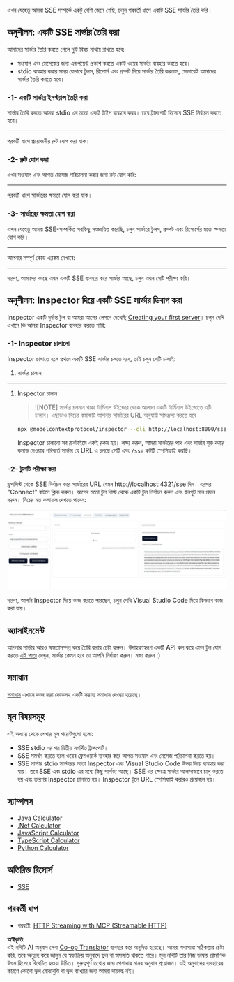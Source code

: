 <!--
CO_OP_TRANSLATOR_METADATA:
{
  "original_hash": "64645691bf0985f1760b948123edf269",
  "translation_date": "2025-06-13T10:45:57+00:00",
  "source_file": "03-GettingStarted/05-sse-server/README.md",
  "language_code": "bn"
}
-->
এখন যেহেতু আমরা SSE সম্পর্কে একটু বেশি জেনে গেছি, চলুন পরবর্তী ধাপে একটি SSE সার্ভার তৈরি করি।

## অনুশীলন: একটি SSE সার্ভার তৈরি করা

আমাদের সার্ভার তৈরি করতে গেলে দুটি বিষয় মাথায় রাখতে হবে:

- সংযোগ এবং মেসেজের জন্য এন্ডপয়েন্ট প্রকাশ করতে একটি ওয়েব সার্ভার ব্যবহার করতে হবে।
- stdio ব্যবহার করার সময় যেভাবে টুলস, রিসোর্স এবং প্রম্পট দিয়ে সার্ভার তৈরি করতাম, সেভাবেই আমাদের সার্ভার তৈরি করতে হবে।

### -1- একটি সার্ভার ইনস্ট্যান্স তৈরি করা

সার্ভার তৈরি করতে আমরা stdio এর মতো একই টাইপ ব্যবহার করব। তবে ট্রান্সপোর্ট হিসেবে SSE নির্বাচন করতে হবে।

---

পরবর্তী ধাপে প্রয়োজনীয় রুট যোগ করা যাক।

### -2- রুট যোগ করা

এখন সংযোগ এবং আগত মেসেজ পরিচালনা করার জন্য রুট যোগ করি:

---

পরবর্তী ধাপে সার্ভারের ক্ষমতা যোগ করা যাক।

### -3- সার্ভারের ক্ষমতা যোগ করা

এখন যেহেতু আমরা SSE-সম্পর্কিত সবকিছু সংজ্ঞায়িত করেছি, চলুন সার্ভারে টুলস, প্রম্পট এবং রিসোর্সের মতো ক্ষমতা যোগ করি।

---

আপনার সম্পূর্ণ কোড এরকম দেখাবে:

---

দারুণ, আমাদের কাছে এখন একটি SSE ব্যবহার করে সার্ভার আছে, চলুন এখন সেটি পরীক্ষা করি।

## অনুশীলন: Inspector দিয়ে একটি SSE সার্ভার ডিবাগ করা

Inspector একটি দুর্দান্ত টুল যা আমরা আগের লেসনে দেখেছি [Creating your first server](/03-GettingStarted/01-first-server/README.md)। চলুন দেখি এখানে কি আমরা Inspector ব্যবহার করতে পারি:

### -1- Inspector চালানো

Inspector চালাতে হলে প্রথমে একটি SSE সার্ভার চলতে হবে, তাই চলুন সেটি চালাই:

1. সার্ভার চালান

---

1. Inspector চালান

    > ![NOTE]
    > সার্ভার চলমান থাকা টার্মিনাল উইন্ডোর থেকে আলাদা একটি টার্মিনাল উইন্ডোতে এটি চালান। এছাড়াও নিচের কমান্ডটি আপনার সার্ভারের URL অনুযায়ী সামঞ্জস্য করতে হবে।

    ```sh
    npx @modelcontextprotocol/inspector --cli http://localhost:8000/sse --method tools/list
    ```

    Inspector চালানো সব রানটাইমে একই রকম হয়। লক্ষ্য করুন, আমরা সার্ভারের পাথ এবং সার্ভার শুরু করার কমান্ড দেওয়ার পরিবর্তে সার্ভার যে URL এ চলছে সেটি এবং `/sse` রুটটি স্পেসিফাই করছি।

### -2- টুলটি পরীক্ষা করা

ড্রপলিস্ট থেকে SSE নির্বাচন করে সার্ভারের URL যেমন http://localhost:4321/sse দিন। এরপর "Connect" বাটনে ক্লিক করুন। আগের মতো টুল লিস্ট থেকে একটি টুল নির্বাচন করুন এবং ইনপুট মান প্রদান করুন। নিচের মত ফলাফল দেখতে পাবেন:

![Inspector-এ SSE সার্ভার চলছে](../../../../translated_images/sse-inspector.d86628cc597b8fae807a31d3d6837842f5f9ee1bcc6101013fa0c709c96029ad.bn.png)

দারুণ, আপনি Inspector দিয়ে কাজ করতে পারছেন, চলুন দেখি Visual Studio Code দিয়ে কিভাবে কাজ করা যায়।

## অ্যাসাইনমেন্ট

আপনার সার্ভার আরও ক্ষমতাসম্পন্ন করে তৈরি করার চেষ্টা করুন। উদাহরণস্বরূপ একটি API কল করে এমন টুল যোগ করতে [এই পাতা](https://api.chucknorris.io/) দেখুন, সার্ভার কেমন হবে তা আপনি নির্ধারণ করুন। মজা করুন :)

## সমাধান

[সমাধান](./solution/README.md) এখানে কাজ করা কোডসহ একটি সম্ভাব্য সমাধান দেওয়া হয়েছে।

## মূল বিষয়সমূহ

এই অধ্যায় থেকে শেখার মূল পয়েন্টগুলো হলো:

- SSE stdio এর পর দ্বিতীয় সমর্থিত ট্রান্সপোর্ট।
- SSE সমর্থন করতে হলে ওয়েব ফ্রেমওয়ার্ক ব্যবহার করে আগত সংযোগ এবং মেসেজ পরিচালনা করতে হয়।
- SSE সার্ভার stdio সার্ভারের মতো Inspector এবং Visual Studio Code উভয় দিয়ে ব্যবহার করা যায়। তবে SSE এবং stdio এর মধ্যে কিছু পার্থক্য আছে। SSE এর ক্ষেত্রে সার্ভার আলাদাভাবে চালু করতে হয় এবং তারপর Inspector চালাতে হয়। Inspector টুলে URL স্পেসিফাই করারও প্রয়োজন হয়।

## স্যাম্পলস

- [Java Calculator](../samples/java/calculator/README.md)
- [.Net Calculator](../../../../03-GettingStarted/samples/csharp)
- [JavaScript Calculator](../samples/javascript/README.md)
- [TypeScript Calculator](../samples/typescript/README.md)
- [Python Calculator](../../../../03-GettingStarted/samples/python)

## অতিরিক্ত রিসোর্স

- [SSE](https://developer.mozilla.org/en-US/docs/Web/API/Server-sent_events)

## পরবর্তী ধাপ

- পরবর্তী: [HTTP Streaming with MCP (Streamable HTTP)](/03-GettingStarted/06-http-streaming/README.md)

**অস্বীকৃতি**:  
এই নথিটি AI অনুবাদ সেবা [Co-op Translator](https://github.com/Azure/co-op-translator) ব্যবহার করে অনূদিত হয়েছে। আমরা যথাসাধ্য সঠিকতার চেষ্টা করি, তবে অনুগ্রহ করে জানুন যে স্বয়ংক্রিয় অনুবাদে ভুল বা অসঙ্গতি থাকতে পারে। মূল নথিটি তার নিজ ভাষায় প্রামাণিক উৎস হিসেবে বিবেচিত হওয়া উচিত। গুরুত্বপূর্ণ তথ্যের জন্য পেশাদার মানব অনুবাদ প্রয়োজন। এই অনুবাদের ব্যবহারের কারণে কোনো ভুল বোঝাবুঝি বা ভুল ব্যাখ্যার জন্য আমরা দায়বদ্ধ নই।